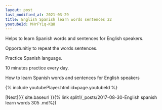 ```yaml
---
layout: post
last_modified_at: 2021-03-29
title: English Spanish learn words sentences 22 
youtubeId: MHrFY1q-KQ8
---
```

 
 
Helps to learn Spanish words and sentences for English speakers.

Opportunitiy to repeat the words sentences. 

Practice Spanish language. 
 
10 minutes practice every day. 
 
How to learn Spanish words and sentences for English speakers 
 
{% include youtubePlayer.html id=page.youtubeId %}
 
 
[Next]({{ site.baseurl }}{% link  split1/_posts/2017-08-30-English spanish learn words 305 .md%})
 
